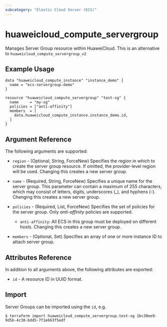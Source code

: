 ```yaml
---
subcategory: "Elastic Cloud Server (ECS)"
---
```


# huaweicloud_compute_servergroup

Manages Server Group resource within HuaweiCloud.
This is an alternative to `huaweicloud_compute_servergroup_v2`

## Example Usage

```hcl
data "huaweicloud_compute_instance" "instance_demo" {
  name = "ecs-servergroup-demo"
}

resource "huaweicloud_compute_servergroup" "test-sg" {
  name     = "my-sg"
  policies = ["anti-affinity"]
  members  = [
    data.huaweicloud_compute_instance.instance_demo.id,
  ]
}
```

## Argument Reference

The following arguments are supported:

* `region` - (Optional, String, ForceNew) Specifies the region in which to create the server group resource.
    If omitted, the provider-level region will be used.
    Changing this creates a new server group.

* `name` - (Required, String, ForceNew) Specifies a unique name for the server group.
    This parameter can contain a maximum of 255 characters, which may consist of
    letters, digits, underscores (_), and hyphens (-).
    Changing this creates a new server group.

* `policies` - (Required, List, ForceNew) Specifies the set of policies for the server group.
    Only *anti-affinity* policies are supported.

    * `anti-affinity`: All ECS in this group must be deployed on different hosts.
    Changing this creates a new server group.

* `members` - (Optional, Set) Specifies an array of one or more instance ID to attach server group.

## Attributes Reference

In addition to all arguments above, the following attributes are exported:

* `id` - A resource ID in UUID format.

## Import

Server Groups can be imported using the `id`, e.g.

```
$ terraform import huaweicloud_compute_servergroup.test-sg 1bc30ee9-9d5b-4c30-bdd5-7f1e663f5edf
```
